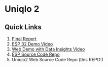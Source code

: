 # Uniqlo 2

## Quick Links
1. [Final Report](https://github.com/mhayescs19/uniqlo2/blob/main/docs/Project_Final_Report_CS596%20(1).pdf)
2. [ESP 32 Demo Video](https://drive.google.com/file/d/1bGzWm6JUhcXUqmyM6QgzmwbREvhpOBwm/view?usp=sharing)
3. [Web Demo with Data Insights Video](https://drive.google.com/file/d/1T34vu5ZFe8sqTC6KoW-WBMJe6WhgRF2U/view?usp=sharing)
4. [ESP Source Code Repo](https://github.com/kcristobal07/rfid-project)
5. Uniqlo2 Web Source Code Repo (this REPO!)



